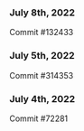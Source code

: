 ### July 8th, 2022

Commit #132433

### July 5th, 2022

Commit #314353


### July 4th, 2022

Commit #72281
